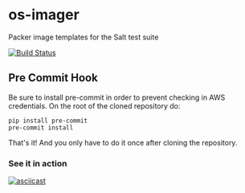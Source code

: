 # os-imager
Packer image templates for the Salt test suite

[![Build Status](https://drone.saltstack.com/api/badges/saltstack/os-imager/status.svg?ref=/refs/heads/master)](https://drone.saltstack.com/saltstack/os-imager)

## Pre Commit Hook

Be sure to install pre-commit in order to prevent checking in AWS credentials.
On the root of the cloned repository do:

```
pip install pre-commit
pre-commit install
```

That's it! And you only have to do it once after cloning the repository.

### See it in action

[![asciicast](https://asciinema.org/a/0Vh2TagppgfpElekWAdfBPzUD.svg)](https://asciinema.org/a/0Vh2TagppgfpElekWAdfBPzUD)
